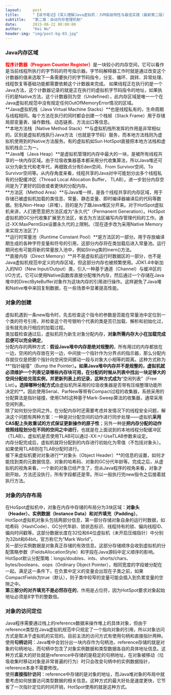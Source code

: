 ```yaml
---
layout:     post
title:      "【读书笔记】《深入理解Java虚拟机：JVM高级特性与最佳实践（最新第二版）"
subtitle:   "第二章：自动内存管理机制"
date:       2015-06-22 00:00:00
author:     "Kei Wu"
header-img: "img/post-bg-03.jpg"
---
```


### Java内存区域
<b style="color:red">程序计数器（Program Counter Register）</b>是一块较小的内存空间，它可以看作是当前线程所执行的字节码的符号指示器。字节码解释器工作时就是通过改变这个计数器的值来选取下一条需要执行的字节码指令，分支、循环、跳转、异常处理、线程恢复等基础功能都需要依赖这个计数器来完成。
如果线程正在执行的是一个Java方法，这个计数器记录的就是正在执行的虚拟机字节码指令的地址，如果执行的是Native方法，这个计数器则为空（Undefined），此内存区域是唯一一个在Java虚拟机规范中没有规定任何OutOfMemoryError情况的区域。  
**Java虚拟机栈（Java Virtual Machine Stacks）**也是线程私有的，生命周期与线程相同。每个方法在执行的同时都会创建一个栈帧（Stack Frame）用于存储局部变量表、操作数栈、动态链表、方法出口等信息。  
**本地方法栈（Native Method Stack）**与虚拟机栈所发挥的作用是非常相似的。区别是虚拟机栈执行Java方法（也就是字节码）服务，而本地方法栈则为虚拟机使用到的Native方法服务。有的虚拟机如Sun HotSpot直接把本地方法栈和虚拟机栈合二为一。  
**Java堆（Java Heap）**是虚拟机管理的内存中最大的一块，是被所有线程共享的一块内存区域。由于垃圾收集器基本都采用分代收集算法，所以Java堆还可以分为新生代和老年代，再细致点分有Eden空间、From Survivor空间、To Survivor空间等。从内存角度来看，线程共享的Java对中可能划分出多个线程私有的分配缓冲区（Thread Local Allocation Buffer， TLAB）。进一步划分内存空间是为了更好的回收或者更快的分配内存。  
**方法区（Method Area）**与Java堆一样，是各个线程共享的内存区域，用于存储已被虚拟机加载的类信息、常量、静态变量、即时编译器编译后的代码等数据。别名Non-Heap（非堆），目的是为了跟Java堆区分开来。对于HotSpot虚拟机来讲，人们更愿意把方法区成为“永久代”（Permanent Generation）。HotSpot虚拟机把GC分代收集扩展至方法区，省去为方法区编写内存管理代码的工作。通过-XX:MaxPermSize设置永久代的上限制。（现在逐步改为采用Native Memory来实现方法区了）  
**运行时常量池（Runtime Constant Pool）**是方法区的一部分。用于存放编译期生成的各种字符变量和符号的引用，这部分内存将在类加载后进入常量池。运行期间也有可能将新的常量放入池中，例如String类的inern()方法。  
**直接内存（Direct Memory）**并不是虚拟机运行时数据区的一部分，也不是Java虚拟机规范中定义的内存区域，但这部分内存也被频繁使用。JDK1.4中新加入的NIO（New Input/Output）类，引入一种基于通道（Channel）与缓冲区的I/O方式，它可以使用Native函数库直接分配堆外内存，然后通过一个存储在Java堆中的DirectByteBuffer对象作为这块内存的引用进行操作。这样避免了Java堆和Native堆中来回复制数据，在一些场景中显著提高性能。  
  

### 对象的创建
虚拟机遇到一条new指令时，先去检查这个指令的参数是否能在常量池中定位到一个类的符号引用，并检查这个符号银哟个代表的类是否已加载、解析和初始化过，没有就先执行相应的加载过程。  
类加载检查通过后，虚拟机将为新生对象分配内存，**对象所需内存大小在加载完成后便可以完全确定**。  
分配内存的两种方式：**假设Java堆中内存是绝对规整的**，所有用过的内存都放在一边，空闲的内存放在另一边，中间放一个指针作为分界点的指示器，那么分配内存就仅仅是把那个指针向空闲空间挪动一段与对象大小相等的距离。这种方式称为**“指针碰撞”（Bump the Pointer）**。如果Java堆中内存并不是规整的，虚拟机就必须维护一个列表记录哪些内存块可用，在分配的时候从列表中找出一块足够大的空间分配给兑现实例，并更新列表上的记录，这种方式成为**“空闲列表”（Free List）**。选择哪种分配方式**由虚拟机所采用的垃圾收集器是否带有压缩整理功能所决定的**。因此使用Serial、ParNew等带有Compact过程的收集器，系统采用的分配算法是指针碰撞，使用CMS这种基于Mark-Sweep算法的收集器，通常采用空闲列表。  
除了如何划分空间之外，在分配内存时还需要考虑并发情况下的线程安全问题，解决这个问题有两种方案：一种是对分配空间的动作进行同步处理——虚拟机**采用CAS配上失败重试的方式保证更新操作的原子性**；另外一种是**把内存分配的动作按照线程划分在不同的空间之中进行**，也就是在上面说到的本地线程分配缓冲区（TLAB）。虚拟机是否使用TLAB可以通过-XX:+/-UseTLAB参数来设定。  
内存分配完成后，虚拟机就将分配到的内存进行初始化为零值（不包括对象头）。如果使用TLAB则在TLAB分配时进行。  
接下来虚拟机要对对象进行**对象头（Object Header）**的信息的设置，如何才能找到类的元数据信息、对象的哈希码、对象的GC分代年龄等。完成之后，从虚拟机的视角来看，一个新的对象已经产生了，但从Java程序的视角来看，对象才刚开始，<init>方法还没执行，所有字段都还是零。所以一般执行完new指令之后接着就执行<init>方法。  
  

### 对象的内存布局
在HoSpot虚拟机中，对象在内存中存储的布局分为3块区域：**对象头（Header）、实例数据（Instance Data）和对齐填充（Padding）**。  
HotSpot虚拟机对象头包括两部分信息，第一部分存储对象自身的运行时数据，如哈希码（HashCode）、GC分代年龄、锁状态标识、线程持有的锁、偏向线程ID、偏向时间戳等。这部分数据长度在32位和64位虚拟机（未开启压缩指针）中分别为32bit和64bit，官方称它为“Mark World”。  
另一部分实例数据是对象真正存储的有效信息。这部分存储顺序会收到虚拟机的分配策略参数（FieldsAllocationStyle）和字段在Java源码中定义顺序的影响。HotSpot默认分配策略：longs/doubles、ints、shorts/chars、bytes/booleans、oops（Ordinary Object Pointer），相同宽度的字段被分配在一起。满足这一条件下，在负累中定义的变量会出现在子类之前，如果CompactFields为true（默认），则子类中较窄的变量可能会插入到负累变量的空隙之中。  
**第三部分的对齐填充不是必然存在的**，作用是占位符，因为HotSpot要求对象起始地址必须是8字节的整数倍。  
  

### 对象的访问定位
Java程序需要通过栈上的reference数据来操作堆上的具体对象，但由于reference类型在Java虚拟机规范中只规定了一个指向对象的引用，所以对象访问方式是取决于虚拟机的实现的。目前主流的访问方式有使用句柄和直接指针两种。  
使用**句柄访问**：Java堆中会划分出一块内存作为句柄池，reference存储的就是对象的句柄地址，而句柄中包含了对象实例数据和类型数据各自的具体地址信息。这种方式最大的好处就是reference中存储的是稳定的句柄地址，在对象被移动（垃圾收集时移动对象是非常普遍的行为）时只会改变句柄中的实例数据指针，reference本身不需要修改。  
使用**直接指针访问**：reference中存储的是对象的地址，而Java堆对象的布局中就要考虑如何放置访问类型数据的相关信息。这种方式的最大好处是速度更快，它节省了一次指针定位的时间开销，HotSpot使用的就是这种方式。  
